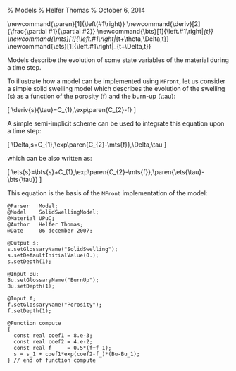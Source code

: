 % Models
% Helfer Thomas
% October 6, 2014

\newcommand{\paren}[1]{\left(#1\right)}
\newcommand{\deriv}[2]{\frac{\partial #1}{\partial #2}}
\newcommand{\bts}[1]{\left.#1\right|_{t}}
\newcommand{\mts}[1]{\left.#1\right|_{t+\theta\,\Delta\,t}}
\newcommand{\ets}[1]{\left.#1\right|_{t+\Delta\,t}}


Models describe the evolution of some state variables of the material
during a time step.

To illustrate how a model can be implemented using `MFront`, let us
consider a simple solid swelling model which describes the evolution
of the swelling \(s\) as a function of the porosity \(f\) and the
burn-up \(\tau\):

\[
\deriv{s}{\tau}=C_{1}\,\exp\paren{C_{2}-f}
\]

A simple semi-implicit scheme can be used to integrate this equation
upon a time step:

\[
\Delta\,s=C_{1}\,\exp\paren{C_{2}-\mts{f}}\,\Delta\,\tau
\]

which can be  also written as:

\[
\ets{s}=\bts{s}+C_{1}\,\exp\paren{C_{2}-\mts{f}}\,\paren{\ets{\tau}-\bts{\tau}}
\]

This equation is the basis of the `MFront` implementation of the
model:

~~~~ {#UPuCSolidSwellingModel .cpp .numberLines}
@Parser   Model;
@Model    SolidSwellingModel;
@Material UPuC;
@Author   Helfer Thomas;
@Date     06 december 2007;

@Output s;
s.setGlossaryName("SolidSwelling");
s.setDefaultInitialValue(0.);
s.setDepth(1);

@Input Bu;
Bu.setGlossaryName("BurnUp");
Bu.setDepth(1);

@Input f;
f.setGlossaryName("Porosity");
f.setDepth(1);

@Function compute
{
  const real coef1 = 8.e-3;
  const real coef2 = 4.e-2;
  const real f_    = 0.5*(f+f_1);
  s = s_1 + coef1*exp(coef2-f_)*(Bu-Bu_1);
} // end of function compute
~~~~~~~~~~~~~~~~~~~~~~~~~~~~~~~~~~~~~~~~~~~~~~~~

<!-- Local IspellDict: english -->

